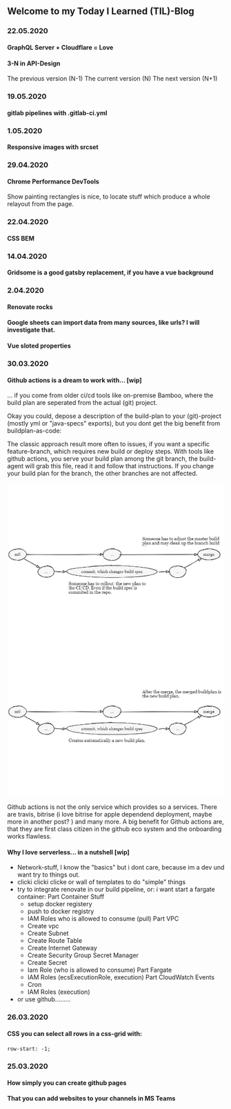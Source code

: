 ## Welcome to my Today I Learned (TIL)-Blog

### 22.05.2020
#### GraphQL Server + Cloudflare = Love
#### 3-N in API-Design 
The previous version (N-1)
The current version (N)
The next version (N+1)

### 19.05.2020
#### gitlab pipelines with .gitlab-ci.yml

### 1.05.2020
#### Responsive images with srcset

### 29.04.2020
#### Chrome Performance DevTools 
Show painting rectangles is nice, to locate stuff which produce a whole relayout from the page.


### 22.04.2020
#### CSS BEM

### 14.04.2020
#### Gridsome is a good gatsby replacement, if you have a vue background

### 2.04.2020
#### Renovate rocks
#### Google sheets can import data from many sources, like urls? I will investigate that. 
#### Vue sloted properties

### 30.03.2020
#### Github actions is a dream to work with... [wip]
  ... if you come from older ci/cd tools like on-premise Bamboo, 
  where the build plan are seperated from the actual (git) project.
  
  Okay you could, depose a description of the build-plan to your (git)-project (mostly yml or "java-specs" exports),
  but you dont get the big benefit from buildplan-as-code: 
  
  The classic approach result more often to issues, if you want a specific feature-branch, which requires new build or deploy steps.
  With tools like github actions, you serve your build plan among the git branch, the build-agent will grab this file, read it and follow that instructions.
  If you change your build plan for the branch, the other branches are not affected.
  
  ![bamboo_workflow](https://github.com/ste-xx/TIL/raw/master/img/blog_bamboo.png)
  ![github_actions_workflow](https://github.com/ste-xx/TIL/raw/master/img/blog_github.png)
  
  Github actions is not the only service which provides so a services. There are travis, bitrise (i love bitrise for apple dependend deployment, maybe more in another post? ) and many more.
  A big benefit for Github actions are, that they are first class citizen in the github eco system and the onboarding works flawless.
  
#### Why I love serverless... in a nutshell [wip]
  * Network-stuff, I know the "basics" but i dont care, because im a dev und want try to things out.
  * clicki clicki clicke or wall of templates to do "simple" things
  * try to integrate renovate in our build pipeline, or: i want start a fargate container: 
   Part Container Stuff
    * setup docker registery
    * push to docker registry
    * IAM Roles who is allowed to consume (pull)
   Part VPC 
    * Create vpc
    * Create Subnet
    * Create Route Table
    * Create Internet Gateway
    * Create Security Group
   Secret Manager
    * Create Secret
    * Iam Role (who is allowed to consume)
   Part Fargate 
    * IAM Roles (ecsExecutionRole, execution)
   Part CloudWatch Events
    * Cron
    * IAM Roles (execution)
  * or use github.........
  

### 26.03.2020
#### CSS you can select all rows in a css-grid with: 
``` 
row-start: -1; 
```

### 25.03.2020
#### How simply you can create github pages
#### That you can add websites to your channels in MS Teams
